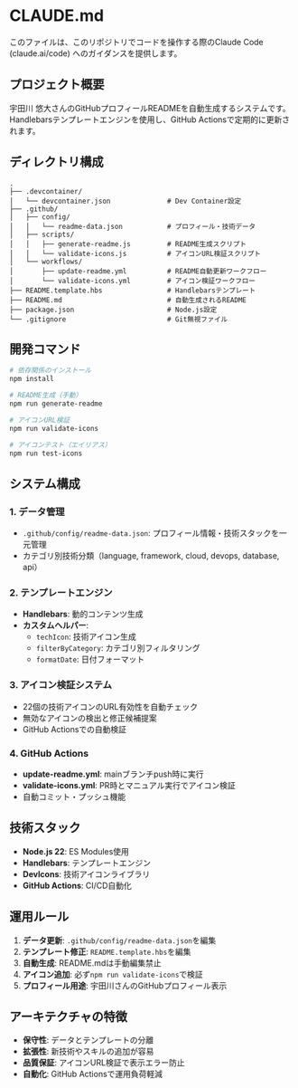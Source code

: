 # CLAUDE.md

このファイルは、このリポジトリでコードを操作する際のClaude Code (claude.ai/code) へのガイダンスを提供します。

## プロジェクト概要

宇田川 悠大さんのGitHubプロフィールREADMEを自動生成するシステムです。Handlebarsテンプレートエンジンを使用し、GitHub Actionsで定期的に更新されます。

## ディレクトリ構成

```
.
├── .devcontainer/
│   └── devcontainer.json              # Dev Container設定
├── .github/
│   ├── config/
│   │   └── readme-data.json           # プロフィール・技術データ
│   ├── scripts/
│   │   ├── generate-readme.js         # README生成スクリプト
│   │   └── validate-icons.js          # アイコンURL検証スクリプト
│   └── workflows/
│       ├── update-readme.yml          # README自動更新ワークフロー
│       └── validate-icons.yml         # アイコン検証ワークフロー
├── README.template.hbs                # Handlebarsテンプレート
├── README.md                          # 自動生成されるREADME
├── package.json                       # Node.js設定
└── .gitignore                         # Git無視ファイル
```

## 開発コマンド

```bash
# 依存関係のインストール
npm install

# README生成（手動）
npm run generate-readme

# アイコンURL検証
npm run validate-icons

# アイコンテスト（エイリアス）
npm run test-icons
```

## システム構成

### 1. **データ管理**
- `.github/config/readme-data.json`: プロフィール情報・技術スタックを一元管理
- カテゴリ別技術分類（language, framework, cloud, devops, database, api）

### 2. **テンプレートエンジン**
- **Handlebars**: 動的コンテンツ生成
- **カスタムヘルパー**: 
  - `techIcon`: 技術アイコン生成
  - `filterByCategory`: カテゴリ別フィルタリング
  - `formatDate`: 日付フォーマット

### 3. **アイコン検証システム**
- 22個の技術アイコンのURL有効性を自動チェック
- 無効なアイコンの検出と修正候補提案
- GitHub Actionsでの自動検証

### 4. **GitHub Actions**
- **update-readme.yml**: mainブランチpush時に実行
- **validate-icons.yml**: PR時とマニュアル実行でアイコン検証
- 自動コミット・プッシュ機能

## 技術スタック

- **Node.js 22**: ES Modules使用
- **Handlebars**: テンプレートエンジン
- **DevIcons**: 技術アイコンライブラリ
- **GitHub Actions**: CI/CD自動化

## 運用ルール

1. **データ更新**: `.github/config/readme-data.json`を編集
2. **テンプレート修正**: `README.template.hbs`を編集
3. **自動生成**: README.mdは手動編集禁止
4. **アイコン追加**: 必ず`npm run validate-icons`で検証
5. **プロフィール用途**: 宇田川さんのGitHubプロフィール表示

## アーキテクチャの特徴

- **保守性**: データとテンプレートの分離
- **拡張性**: 新技術やスキルの追加が容易
- **品質保証**: アイコンURL検証で表示エラー防止
- **自動化**: GitHub Actionsで運用負荷軽減